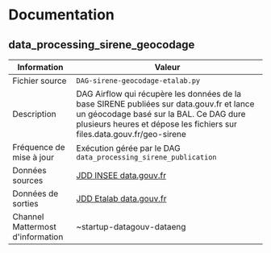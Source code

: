 # Documentation

## data_processing_sirene_geocodage

| Information | Valeur |
| -------- | -------- |
| Fichier source     | `DAG-sirene-geocodage-etalab.py`     |
| Description | DAG Airflow qui récupère les données de la base SIRENE publiées sur data.gouv.fr et lance un géocodage basé sur la BAL. Ce DAG dure plusieurs heures et dépose les fichiers sur files.data.gouv.fr/geo-sirene|
| Fréquence de mise à jour |  Exécution gérée par le DAG `data_processing_sirene_publication` |
| Données sources | [JDD INSEE data.gouv.fr](https://www.data.gouv.fr/fr/datasets/base-sirene-des-entreprises-et-de-leurs-etablissements-siren-siret/) |
| Données de sorties | [JDD Etalab data.gouv.fr](https://www.data.gouv.fr/fr/datasets/base-sirene-des-etablissements-siret-geolocalisee-avec-la-base-dadresse-nationale-ban/) |
| Channel Mattermost d'information | ~startup-datagouv-dataeng |
